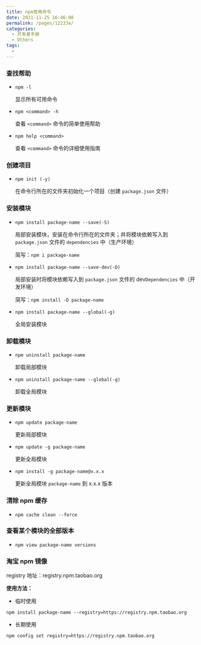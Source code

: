 ```yaml
---
title: npm常用命令
date: 2021-11-25 16:46:08
permalink: /pages/12233e/
categories: 
  - 开发者手册
  - Others
tags: 
  - 
---
```


### 查找帮助

  - `npm -l`

    显示所有可用命令

  - `npm <command> -h`

    查看 `<command>` 命令的简单使用帮助

  - `npm help <command>`

    查看 `<command>` 命令的详细使用指南

### 创建项目

  - `npm init (-y)`

    在命令行所在的文件夹初始化一个项目（创建 `package.json` 文件）

### 安装模块

- `npm install package-name --save(-S)`

  局部安装模块，安装在命令行所在的文件夹；并将模块依赖写入到 `package.json` 文件的 `dependencies` 中（生产环境）

  简写：`npm i package-name`

- `npm install package-name --save-dev(-D)`

  局部安装时将模块依赖写入到 `package.json` 文件的 dev`Dependencies` 中（开发环境）

  简写：`npm install -D package-name`

- `npm install package-name --global(-g)`

  全局安装模块

### 卸载模块

- `npm uninstall package-name`

  卸载局部模块

- `npm uninstall package-name --global(-g)`

  卸载全局模块

### 更新模块

- `npm update package-name`

  更新局部模块

- `npm update -g package-name`

  更新全局模块

- `npm install -g package-name@x.x.x`

  更新全局模块 `package-name` 到 x.x.x 版本

### 清除 npm 缓存

- `npm cache clean --force`

### 查看某个模块的全部版本

- `npm view package-name versions`

### 淘宝 npm 镜像

registry 地址：registry.npm.taobao.org

**使用方法：**

  - 临时使用

  ``` shell
  npm install package-name --registry=https://registry.npm.taobao.org
  ```

  - 长期使用

  ``` shell
  npm config set registry=https://registry.npm.taobao.org
  ```

